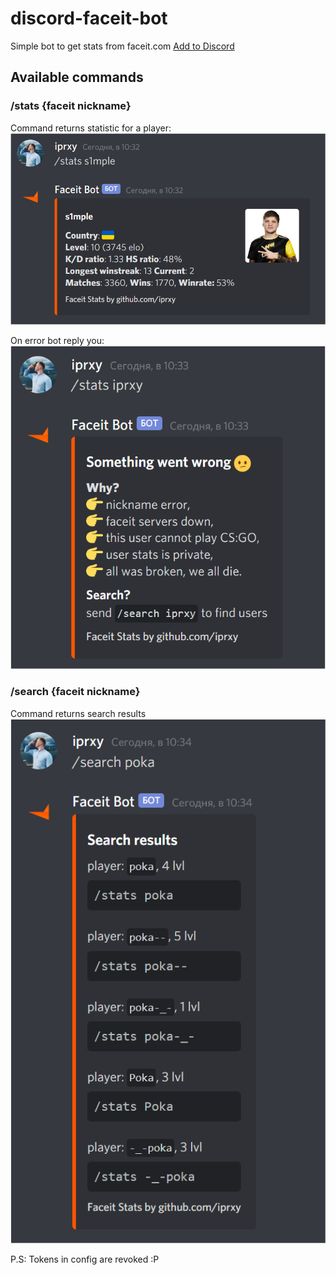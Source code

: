 # discord-faceit-bot
Simple bot to get stats from faceit.com [Add to Discord](https://discord.com/api/oauth2/authorize?client_id=765642102800646146&permissions=18432&scope=bot)

## Available commands
### /stats {faceit nickname}
Command returns statistic for a player:  
![stats command](/assets/statsCommand.png)

On error bot reply you:  
![stats error](/assets/statsError.png)
### /search {faceit nickname}
Command returns search results  
![stats error](/assets/searchResult.png)

P.S: Tokens in config are revoked :P
